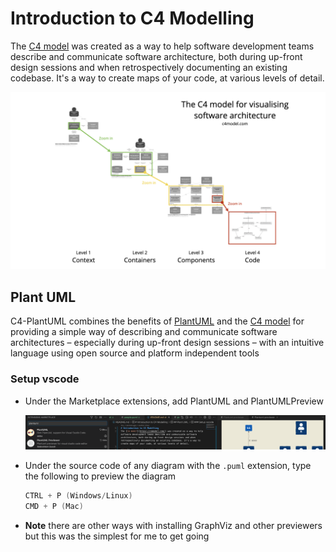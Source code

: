 # Introduction to C4 Modelling
The [C4 model](https://c4model.com/) was created as a way to help software development teams describe and communicate software architecture, both during up-front design sessions and when retrospectively documenting an existing codebase. It's a way to create maps of your code, at various levels of detail.

![img](./images/c4-overview.png)

## Plant UML

C4-PlantUML combines the benefits of [PlantUML](https://plantuml.com/) and the [C4 model](https://c4model.com/) for providing a simple way of describing and communicate software architectures – especially during up-front design sessions – with an intuitive language using open source and platform independent tools

### Setup vscode

- Under the Marketplace extensions, add PlantUML and PlantUMLPreview

  ![image-20221123232927866](./images/vscode-extensions.png)

- Under the source code of any diagram with the `.puml` extension, type the following to preview the diagram

  ```powershell
  CTRL + P (Windows/Linux)
  CMD + P (Mac)
  ```

- **Note** there are other ways with installing GraphViz and other previewers but this was the simplest for me to get going



